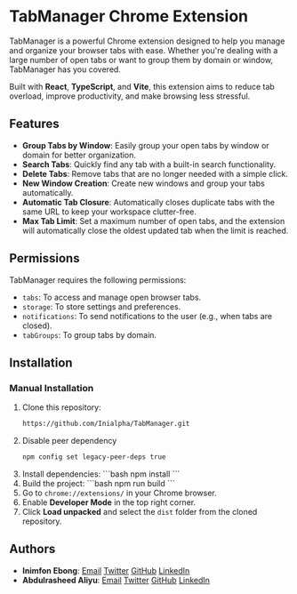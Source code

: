 # TabManager Chrome Extension

TabManager is a powerful Chrome extension designed to help you manage and organize your browser tabs with ease. Whether you're dealing with a large number of open tabs or want to group them by domain or window, TabManager has you covered. 

Built with **React**, **TypeScript**, and **Vite**, this extension aims to reduce tab overload, improve productivity, and make browsing less stressful.

## Features

- **Group Tabs by Window**: Easily group your open tabs by window or domain for better organization.
- **Search Tabs**: Quickly find any tab with a built-in search functionality.
- **Delete Tabs**: Remove tabs that are no longer needed with a simple click.
- **New Window Creation**: Create new windows and group your tabs automatically.
- **Automatic Tab Closure**: Automatically closes duplicate tabs with the same URL to keep your workspace clutter-free.
- **Max Tab Limit**: Set a maximum number of open tabs, and the extension will automatically close the oldest updated tab when the limit is reached.
  
## Permissions

TabManager requires the following permissions:
- `tabs`: To access and manage open browser tabs.
- `storage`: To store settings and preferences.
- `notifications`: To send notifications to the user (e.g., when tabs are closed).
- `tabGroups`: To group tabs by domain.

## Installation

<!-- ### From Chrome Web Store

1. Go to the [TabManager Chrome Web Store page](#) (insert link).
2. Click **Add to Chrome** to install the extension.
-->
### Manual Installation

1. Clone this repository:
   ```bash
   https://github.com/Inialpha/TabManager.git
   ```
2. Disable peer dependency
   ```bash
   npm config set legacy-peer-deps true
   ```
3. Install dependencies:
   \`\`\`bash
   npm install
   \`\`\`
4. Build the project:
   \`\`\`bash
   npm run build
   \`\`\`
5. Go to `chrome://extensions/` in your Chrome browser.
6. Enable **Developer Mode** in the top right corner.
7. Click **Load unpacked** and select the `dist` folder from the cloned repository.

<!-- ## Future Features

- **Session Saving**: Save and restore your tab groups and windows.
- **Daily Insights**: Get insights on domains visited and track browsing habits.
- **Time Management Alerts**: Set time limits for domains, and receive notifications when you spend too much time on a specific website. -->


## Authors


- **Inimfon Ebong**: [Email](inimfonebong001@gmail.com) [Twitter](https://twitter.com/Inimfon_Tech) [GitHub](https://github.com/Inialpha) [LinkedIn](https://www.linkedin.com/in/inimfon-ebong)
- **Abdulrasheed Aliyu**: [Email](rashnotech@gmail.com) [Twitter]() [GitHub](https://github.com/Rashnotech) [LinkedIn]()
